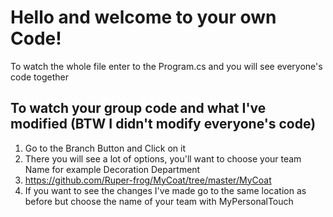 # Hello and welcome to your own Code!
To watch the whole file enter to the Program.cs and you will see everyone's code together

## To watch your group code and what I've modified (BTW I didn't modify everyone's code)

1. Go to the Branch Button and Click on it
2. There you will see a lot of options, you'll want to choose your team Name for example Decoration Department
3. https://github.com/Ruper-frog/MyCoat/tree/master/MyCoat
4. If you want to see the changes I've made go to the same location as before but choose the name of your team with MyPersonalTouch

